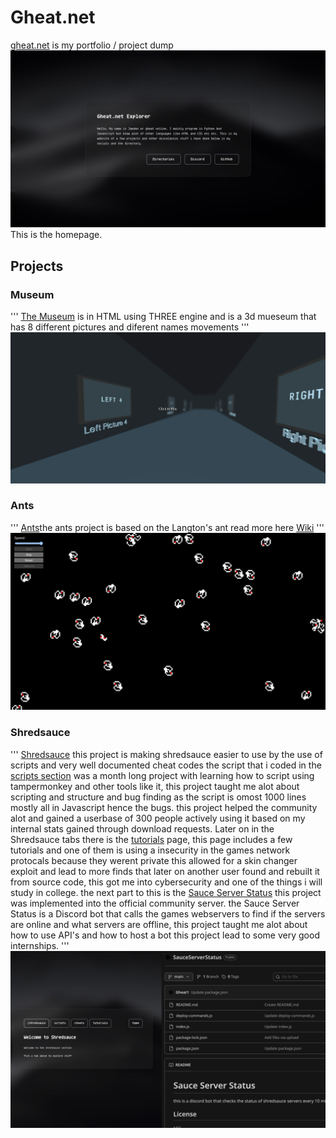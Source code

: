 # Gheat.net

[gheat.net](https://gheat.net) is my portfolio / project dump
![gheat.net](https://github.com/Gheat1/Gheat.net/blob/main/Gheat1.png?raw=true)
This is the homepage.
## Projects

### Museum
'''
[The Museum](https://gheat.net/assets/museum/beta) is in HTML using THREE engine
and is a 3d mueseum that has 8 different pictures and diferent names movements
'''
![Museum](https://github.com/Gheat1/Gheat.net/blob/main/assets/museum.png?raw=true)

### Ants
'''
[Ants](https://gheat.net/portfolio/projects/Ant/)the ants project is based on the 
Langton's ant read more here [Wiki](https://en.wikipedia.org/wiki/Langton's_ant)
'''
![Ants](https://github.com/Gheat1/Gheat.net/blob/main/assets/Ants.jpg?raw=true)

### Shredsauce
'''
[Shredsauce](https://gheat.net/shredsauce) this project is making shredsauce easier
to use by the use of scripts and very well documented cheat codes
the script that i coded in the [scripts section](https://gheat.net/shredsauce/scripts) was a
month long project with learning how to script using tampermonkey
and other tools like it, this project taught me alot about
scripting and structure and bug finding as the script is omost
1000 lines mostly all in Javascript hence the bugs. this
project helped the community alot and gained a userbase of 300 people
actively using it based on my internal stats gained through
download requests. Later on in the Shredsauce tabs there is the [tutorials](https://gheat.net/tutorials)
page, this page includes a few tutorials and one of them is using a
insecurity in the games network protocals because they werent private
this allowed for a skin changer exploit and lead to more finds that
later on another user found and rebuilt it from source code, this 
got me into cybersecurity and one of the things i will study in college.
the next part to this is the [Sauce Server Status](https://github.com/Gheat1/SauceServerStatus)
this project was implemented into the official community server.
the Sauce Server Status is a Discord bot that calls the games webservers
to find if the servers are online and what servers are offline, this
project taught me alot about how to use API's and how to host a bot
this project lead to some very good internships.
'''
![Shredsauce](https://github.com/Gheat1/Gheat.net/blob/main/assets/Shredsauce.jpg?raw=true)



